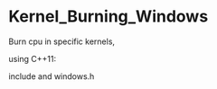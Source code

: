 # Kernel_Burning_Windows
Burn cpu in specific kernels,

using C++11:


include <thread> and windows.h
